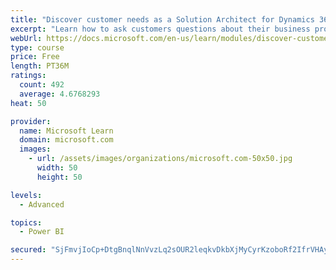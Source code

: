 ```yaml
---
title: "Discover customer needs as a Solution Architect for Dynamics 365 and Power Platform"
excerpt: "Learn how to ask customers questions about their business processes and feature requirements to create a viable solution."
webUrl: https://docs.microsoft.com/en-us/learn/modules/discover-customer-needs/
type: course
price: Free
length: PT36M
ratings:
  count: 492
  average: 4.6768293
heat: 50

provider:
  name: Microsoft Learn
  domain: microsoft.com
  images:
    - url: /assets/images/organizations/microsoft.com-50x50.jpg
      width: 50
      height: 50

levels:
  - Advanced

topics:
  - Power BI

secured: "SjFmvjIoCp+DtgBnqlNnVvzLq2sOUR2leqkvDkbXjMyCyrKzoboRf2IfrVHAyZutDQdf20PDn9ikPsuS6/ld2kg2n483vzaM+twO/vl2lNEX6KukBj94k+uxbmLJTl0R73S4w/wMq6v8Ny4+JfQpkPAkPZBBdK/7b9xJiKcEEIm2vfBXwWB9E8V2b+DlXwbQSOIaxTUqTxs6k+8JVEVFy6ioaiOHMcxFj2DJSXU72DEIMbYHAbuBKkYotdM2CjiE+fh5k0vZVxYMa9bOxdKC10oIybSu6XN5DLW84llXJYOM6D+cM+MO44wmcFw2xdIzrsscMIfC2VnH/9Tj6a/s3VAlfPbRZVPg3k2k3XrKhEqkG3ZJQisJnKaaF21o8h46wiOaerLdx3Qee3UlNk77yTOQ7rQngoTuLcrVHGBlKUE=;r+MA1g5r4w5FrgHwAAlIyQ=="
---
```


